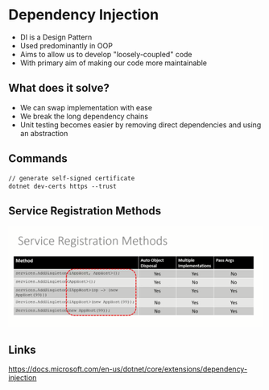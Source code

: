 # Dependency Injection

- DI is a Design Pattern
- Used predominantly in OOP
- Aims to allow us to develop "loosely-coupled" code
- With primary aim of making our code more maintainable

## What does it solve?
- We can swap implementation with ease
- We break the long dependency chains
- Unit testing becomes easier by removing direct dependencies and using an abstraction

## Commands

```
// generate self-signed certificate
dotnet dev-certs https --trust
```

## Service Registration Methods

<p align="center">
  <img src="https://github.com/rsaitov/Learning/blob/master/.net/lesja/net-developer-toolkit/DI/ServiceRegistrationMethods.png" />
</p>

## Links

https://docs.microsoft.com/en-us/dotnet/core/extensions/dependency-injection
